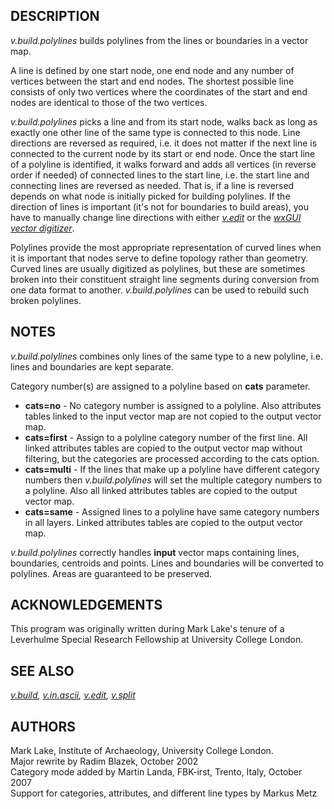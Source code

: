 <h2>DESCRIPTION</h2>

<em>v.build.polylines</em> builds polylines from the lines or
boundaries in a vector map.

<p>A line is defined by one start node, one end node and any number of
vertices between the start and end nodes. The shortest possible line
consists of only two vertices where the coordinates of the start and end
nodes are identical to those of the two vertices.

<p><em>v.build.polylines</em> picks a line and from its start node, walks
back as long as exactly one other line of the same type is connected to
this node. Line directions are reversed as required, i.e. it does not
matter if the next line is connected to the current node by its start or
end node. Once the start line of a polyline is identified, it walks
forward and adds all vertices (in reverse order if needed) of
connected lines to the start line, i.e. the start line and connecting
lines are reversed as needed. That is, if a line is reversed depends
on what node is initially picked for building polylines. If the
direction of lines is important (it's not for boundaries to build
areas), you have to manually change line directions with
either <em><a href="v.edit.html">v.edit</a></em> or
the <em><a href="wxGUI.vdigit.html">wxGUI vector
digitizer</a></em>.

<p>Polylines provide the most appropriate representation of curved lines when
it is important that nodes serve to define topology rather than geometry.
Curved lines are usually digitized as polylines, but these are sometimes broken
into their constituent straight line segments during conversion from one data
format to another. <em>v.build.polylines</em> can be used to rebuild such
broken polylines.

<h2>NOTES</h2>

<em>v.build.polylines</em> combines only lines of the same type to
a new polyline, i.e. lines and boundaries are kept separate.

<p>Category number(s) are assigned to a polyline based on <b>cats</b> parameter.

<ul>
  <li><b>cats=no</b> - No category number is assigned to a
  polyline. Also attributes tables linked to the input vector map are
  not copied to the output vector map.</li>
  <li><b>cats=first</b> - Assign to a polyline category number of the
  first line. All linked attributes tables are copied to the output
  vector map without filtering, but the categories are processed according
  to the cats option.</li>
  <li><b>cats=multi</b> - If the lines that make up a polyline have
  different category numbers then <em>v.build.polylines</em> will
  set the multiple category numbers to a polyline.  Also all linked
  attributes tables are copied to the output vector map.</li>
  <li><b>cats=same</b> - Assigned lines to a polyline have
  same category numbers in all layers. Linked
  attributes tables are copied to the output vector map.</li>
</ul>

<em>v.build.polylines</em> correctly handles <b>input</b> vector maps
containing lines, boundaries, centroids and points. Lines and
boundaries will be converted to polylines.  Areas
are guaranteed to be preserved.

<!-- Points will remain points provided that <b>type</b> has been set
to `source'.  It is possible to convert lines and area edges to points
or vice versa, but this is rarely useful.  [type no longer exists,
other behaviour still true??] -->

<h2>ACKNOWLEDGEMENTS</h2>

This program was originally written during Mark Lake's tenure of a
Leverhulme Special Research Fellowship at University College London.

<h2>SEE ALSO</h2>

<em>
<a href="v.build.html">v.build</a>,
<a href="v.in.ascii.html">v.in.ascii</a>,
<a href="v.edit.html">v.edit</a>,
<a href="v.split.html">v.split</a>
</em>

<h2>AUTHORS</h2>

Mark Lake, Institute of Archaeology, University College London.<br>
Major rewrite by Radim Blazek, October 2002<br>
Category mode added by Martin Landa, FBK-irst, Trento, Italy, October 2007<br>
Support for categories, attributes, and different line types by Markus Metz
